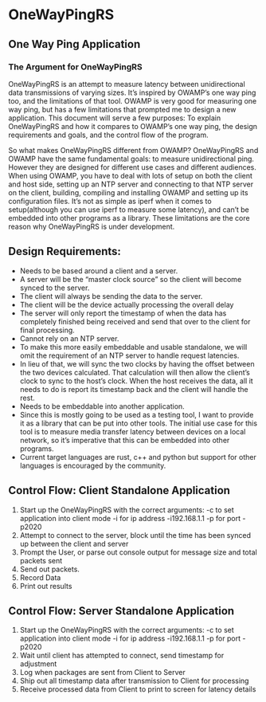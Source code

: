 # OneWayPingRS
## One Way Ping Application

### The Argument for OneWayPingRS

OneWayPingRS is an attempt to measure latency between unidirectional data transmissions of varying sizes. It’s inspired by OWAMP’s one way ping too, and the limitations of that tool.  OWAMP is very good for measuring one way ping, but has a few limitations that prompted me to design a new application. This document will serve a few purposes: To explain OneWayPingRS and how it compares to OWAMP’s one way ping, the design requirements and goals, and the control flow of the program. 

So what makes OneWayPingRS different from OWAMP? OneWayPingRS and OWAMP have the same fundamental goals: to measure unidirectional ping. However they are designed for different use cases and different audiences. When using OWAMP, you have to deal with lots of setup on both the client and host side, setting up an NTP server and connecting to that NTP server on the client, building, compiling and installing OWAMP and setting up its configuration files. It’s not as simple as iperf when it comes to setup(although you can use iperf to measure some latency), and can’t be embedded into other programs as a library. These limitations are the core reason why OneWayPingRS is under development. 

## Design Requirements: 
- Needs to be based around a client and a server. 
- A server will be the “master clock source” so the client will become synced to the server. 
- The client will always be sending the data to the server. 
- The client  will be the device actually processing the overall delay
- The server will only report the timestamp of when the data has completely finished being received and send that over to the client for final processing. 
- Cannot rely on an NTP server.
- To make this more easily embeddable and usable standalone,  we will omit the requirement of an NTP server to handle request latencies. 
- In lieu of that, we will sync the two clocks by having the offset between the two devices calculated. That calculation will then allow the client’s clock to sync to the host’s clock. When the host receives the data, all it needs to do is report its timestamp back and the client will handle the rest. 
- Needs to be embeddable into another application. 
- Since this is mostly going to be used as a testing tool, I want to provide it as a library that can be put into other tools.  The initial use case for this tool is to measure media transfer latency between devices on a local network, so it’s imperative that this can be embedded into other programs. 
- Current target languages are rust, c++ and python but support for other languages is encouraged by the community. 

## Control Flow: Client Standalone Application
1) Start up the OneWayPingRS with the correct arguments: 
  -c to set application into client mode
  -i for ip address
    -i192.168.1.1
  -p for port
    -p2020
2) Attempt to connect to the server, block until the time has been synced up between the client and server
3) Prompt the User, or parse out console output for message size and total packets sent
4) Send out packets. 
5) Record Data
6) Print out results

## Control Flow: Server Standalone Application
1) Start up the OneWayPingRS with the correct arguments: 
  -c to set application into client mode
  -i for ip address
    -i192.168.1.1
  -p for port
    -p2020
2) Wait until client has attempted to connect, send timestamp for adjustment
3) Log when packages are sent from Client to Server
4) Ship out all timestamp data after transmission to Client for processing
5) Receive processed data from Client to print to screen for latency details
